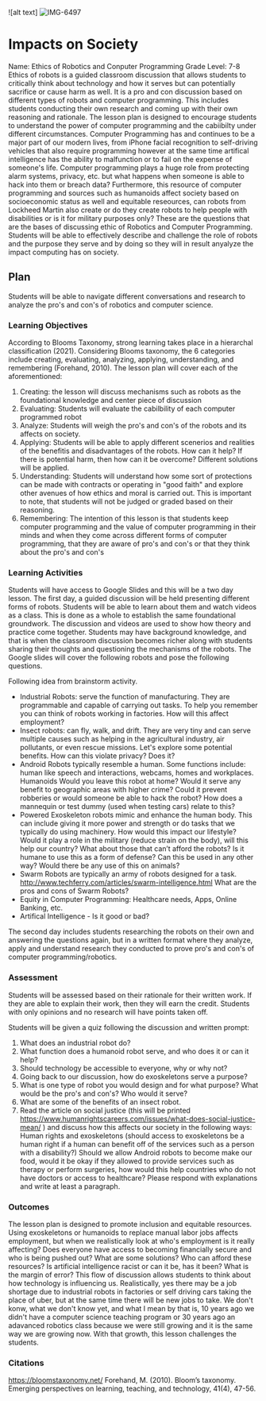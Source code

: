 ![alt text] ![IMG-6497](https://user-images.githubusercontent.com/89374999/169427251-12bfc48f-1e35-4e3f-91e0-7eda848f5794.jpg)


# Impacts on Society
Name: Ethics of Robotics and Conputer Programming
Grade Level: 7-8 
Ethics of robots is a guided classroom discussion that allows students to critically think about technology and how it serves but can potentially sacrifice or cause harm as well. It is a pro and con discussion based on different types of robots and computer programming. This includes students conducting their own research and coming up with their own reasoning and rationale. The lesson plan is designed to encourage students to understand the power of computer programming and the cabiibilty under different circumstances. Computer Programming has and continues to be a major part of our modern lives, from iPhone facial recognition to self-driving vehicles that also require programming however at the same time artifical intelligence has the ability to malfunction or to fail on the expense of someone's life. Computer programming plays a huge role from protecting alarm systems, privacy, etc. but what happens when someone is able to hack into them or breach data?  Furthermore, this resource of computer programming and sources such as humanoids affect society based on socioeconomic status as well and equitable reseources, can robots from Lockheed Martin also create or do they create robots to help people with disabilities or is it for military purposes only? These are the questions that are the bases of discussing ethic of Robotics and Computer Programming. Students will be able to effectively describe and challenge the role of robots and the purpose they serve and by doing so they will in result anyalyze the impact computing has on society. 

## Plan
Students will be able to navigate different conversations and research to analyze the pro's and con's of robotics and computer science. 

### Learning Objectives
According to Blooms Taxonomy, strong learning takes place in a hierarchal classification (2021). Considering Blooms taxonomy, the 6 categories include creating, evaluating, analyzing, applying, understanding, and remembering (Forehand, 2010). The lesson plan will cover each of the aforementioned:
1. Creating: the lesson will discuss mechanisms such as robots as the foundational knowledge and center piece of discussion
2. Evaluating: Students will evaluate the cabilbility of each computer programmed robot
3. Analyze: Students will weigh the pro's and con's of the robots and its affects on society. 
4. Applying: Students will be able to apply different scenerios and realities of the benefitis and disadvantages of the robots. How can it help? If there is potential harm, then how can it be overcome? Different solutions will be applied. 
5. Understanding: Students will understand how some sort of protections can be made with contracts or operating in "good faith" and explore other avenues of how ethics and moral is carried out. This is important to note, that students will not be judged or graded based on their reasoning. 
6. Remembering: The intention of this lesson is that students keep computer programming and the value of computer programming in their minds and when they come across different forms of computer programming, that they are aware of pro's and con's or that they think about the pro's and con's


### Learning Activities
Students will have access to Google Slides and this will be a two day lesson. The first day, a guided discussion will be held presenting different forms of robots. Students will be able to learn about them and watch videos as a class. This is done as a whole to establish the same foundational groundwork. The discussion and videos are used to show how theory and practice come together. Students may have background knowledge, and that is when the classroom discussion becomes richer along with students sharing their thoughts and questioning the mechanisms of the robots. The Google slides will cover the following robots and pose the following questions. 

Following idea from brainstorm activity. 
- Industrial Robots: serve the function of manufacturing. They are programmable and capable of carrying out tasks. To help you remember you can think of robots working in factories. How will this affect employment?
- Insect robots: can fly, walk, and drift. They are very tiny and can serve multiple causes such as helping in the agricultural industry, air pollutants, or even rescue missions. Let's explore some potential benefits. How can this violate privacy? Does it?
- Android Robots typically resemble a human. Some functions include: human like speech and interactions, webcams, homes and workplaces. Humanoids  Would you leave this robot at home? Would it serve any benefit to geographic areas with higher crime? Could it prevent robberies or would someone be able to hack the robot? How does a mannequin or test dummy (used when testing cars) relate to this?
- Powered Exoskeleton robots mimic and enhance the human body. This can include giving it more power and strength or do tasks that we typically do using machinery. How would this impact our lifestyle? Would it play a role in the military (reduce strain on the body), will this help our country? What about those that can’t afford the robots? Is it humane to use this as a form of defense? Can this be used in any other way? Would there be any use of this on animals?
- Swarm Robots are typically an army of robots designed for a task. http://www.techferry.com/articles/swarm-intelligence.html What are the pros and cons of Swarm Robots?
- Equity in Computer Programming: Healthcare needs, Apps, Online Banking, etc. 
- Artifical Intelligence - Is it good or bad? 


The second day includes students researching the robots on their own and answering the questions again, but in a written format where they analyze, apply and understand research they conducted to prove pro's and con's of computer programming/robotics. 
### Assessment

Students will be assessed based on their rationale for their written work. If they are able to explain their work, then they will earn the credit. Students with only opinions and no research will have points taken off. 

Students will be given a quiz following the discussion and written prompt:
1. What does an industrial robot do?
2. What function does a humanoid robot serve, and who does it or can it help?
3. Should technology be accessible to everyone, why or why not?
4. Going back to our discussion, how do exoskeletons serve a purpose? 
5. What is one type of robot you would design and for what purpose? What would be the pro's and con's? Who would it serve?
6. What are some of the benefits of an insect robot. 
7. Read the article on social justice (this will be printed https://www.humanrightscareers.com/issues/what-does-social-justice-mean/ ) and discuss how this affects our society in the following ways: Human rights and exoskeletons (should access to exoskeletons be a human right if a human can benefit off of the services such as a person with a disability?) Should we allow Android robots to become make our food, would it be okay if they allowed to provide services such as therapy or perform surgeries, how would this help countries who do not have doctors or access to healthcare? Please respond with explanations and write at least a paragraph. 

### Outcomes
The lesson plan is designed to promote inclusion and equitable resources. Using exoskeletons or humanoids to replace manual labor jobs affects employment, but when we realistically look at who's employment is it really affecting? Does everyone have access to becoming financially secure and who is being pushed out? What are some solutions? Who can afford these resources? Is artificial intelligence racist or can it be, has it been? What is the margin of error? This flow of discussion allows students to think about how technology is influencing us. Realistically, yes there may be a job shortage due to industrial robots in factories or self driving cars taking the place of uber, but at the same time there will be new jobs to take. We don't konw, what we don't know yet, and what I mean by that is, 10 years ago we didn't have a computer science teaching program or 30 years ago an adavanced robotics class because we were still growing and it is the same way we are growing now. With that growth, this lesson challenges the students. 

### Citations 
https://bloomstaxonomy.net/ 
Forehand, M. (2010). Bloom’s taxonomy. Emerging perspectives on learning, teaching, and technology, 41(4), 47-56. 
